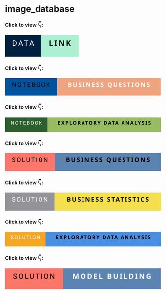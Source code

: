 # image_database

### Click to view 👇:

[![Data_link](https://github.com/seandhan/image_database/blob/main/Data-LINK-.svg)]()

### Click to view 👇:

[![Data_link](https://github.com/seandhan/image_database/blob/main/Notebook-Business%20Questions-.svg)]()



### Click to view 👇:

[![Data_link](https://github.com/seandhan/image_database/blob/main/Notebook-Exploratory%20Data%20analysis-.svg)]()


### Click to view 👇:

[![Data_link](https://github.com/seandhan/image_database/blob/main/Solution-Business%20Questions-.svg)]()

### Click to view 👇:

[![Data_link](https://github.com/seandhan/image_database/blob/main/Solution-Business%20Statistics-.svg)]()



### Click to view 👇:

[![Data_link](https://github.com/seandhan/image_database/blob/main/Solution-Exploratory%20Data%20Analysis-.svg)]()

### Click to view 👇:

[![Data_link](https://github.com/seandhan/image_database/blob/main/Solution-Model%20Building-.svg)]()





